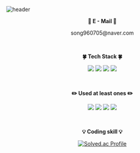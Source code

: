 ![header](https://capsule-render.vercel.app/api?type=waving&color=6FC7E1&height=200&section=header&text=WELCOME!&fontSize=90)

<div align="center">

<div class="email">
  <p align="center">
    <Strong>📧 E - Mail 📧</Strong><br>
</p>
<p>song960705@naver.com</p>
</div>

<br>
<p align="center">
    <Strong>🍀 Tech Stack 🍀</Strong><br>
</p>

<p align="center" display="inline-block">
  <img src="https://img.shields.io/badge/JAVA-007396?style=for-the-badge&logo=java&logoColor=white"> 
    <img src="https://img.shields.io/badge/Spring-6DB33F?style=for-the-badge&logo=Spring&logoColor=white">
    <img src="https://img.shields.io/badge/SpringBoot-6DB33F?style=for-the-badge&logo=SpringBoot&logoColor=white">
    <img src="https://img.shields.io/badge/mysql-4479A1?style=for-the-badge&logo=mysql&logoColor=white">
</p>
<br>

<p align="center">
    <Strong>✏️ Used at least ones ✏️</Strong><br>
</p>

<p align="center" display="inline-block">
    <img src="https://img.shields.io/badge/Python-3776AB?style=for-the-badge&logo=Python&logoColor=white">
    <img src="https://img.shields.io/badge/JUnit5-25A162?style=for-the-badge&logo=JUnit5&logoColor=white">
    <img src="https://img.shields.io/badge/Redis-DC382D?style=for-the-badge&logo=Redis&logoColor=white">
    <img src="https://img.shields.io/badge/Spring Security-6DB33F?style=for-the-badge&logo=Spring Security&logoColor=white">
</p>
<br>
<p align="center">
    <Strong>💡 Coding skill 💡</Strong><br>
</p>

[![Solved.ac Profile](http://mazassumnida.wtf/api/v2/generate_badge?boj=songkey)](https://solved.ac/songkey/)
</div>
